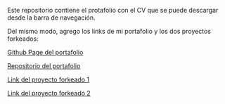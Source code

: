 Este repositorio contiene el protafolio con el CV que se puede descargar desde la barra de navegación. 

Del mismo modo, agrego los links de mi portafolio y los dos proyectos forkeados:

[Github Page del portafolio](https://jiuraque.github.io/mi-portafolio-jiuraque/)

[Repositorio del portafolio](https://github.com/jiuraque/mi-portafolio-jiuraque)

[Link del proyecto forkeado 1](https://github.com/jiuraque/PruebaFinal2.0-fork)

[Link del proyecto forkeado 2](https://github.com/jiuraque/Desarrollo_portafolio-fork2)